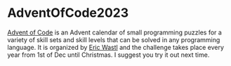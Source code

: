 # AdventOfCode2023

[Advent of Code](https://adventofcode.com/) is an Advent calendar of small programming puzzles for a variety of skill sets and skill levels that can be solved in any programming language. It is organized by [Eric Wastl](http://was.tl/) and the challenge takes place every year from 1st of Dec until Christmas. I suggest you try it out next time.

